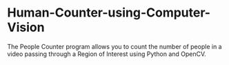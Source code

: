 # Human-Counter-using-Computer-Vision
The People Counter program allows you to count the number of people in a video passing through a Region of Interest using Python  and OpenCV.
